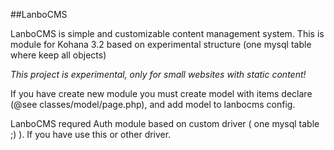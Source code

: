 ##LanboCMS

LanboCMS is simple and customizable content management system. This is module for Kohana 3.2 based on experimental structure (one mysql table where keep all objects)

*This project is experimental, only for small websites with static content!*

If you have create new module you must create model with items declare (@see classes/model/page.php), and add model to lanbocms config.

LanboCMS requred Auth module based on custom driver ( one mysql table ;) ). If you have use this or other driver.
